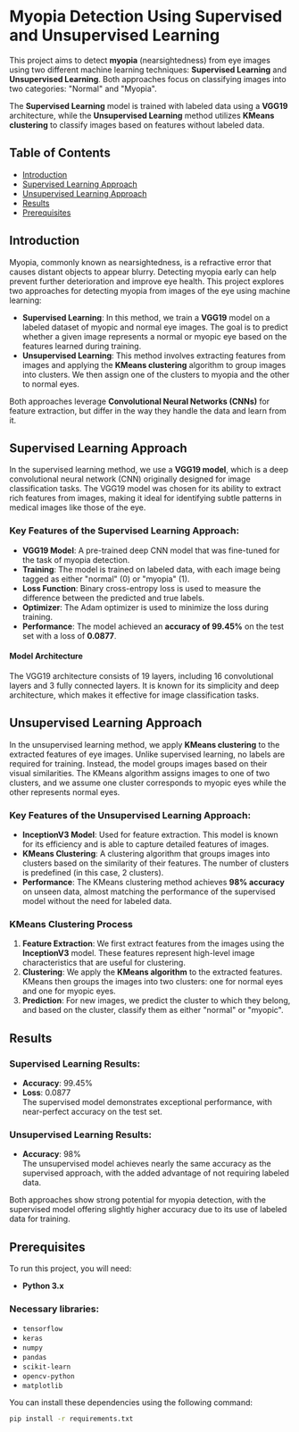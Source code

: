 # Myopia Detection Using Supervised and Unsupervised Learning

This project aims to detect **myopia** (nearsightedness) from eye images using two different machine learning techniques: **Supervised Learning** and **Unsupervised Learning**. Both approaches focus on classifying images into two categories: "Normal" and "Myopia". 

The **Supervised Learning** model is trained with labeled data using a **VGG19** architecture, while the **Unsupervised Learning** method utilizes **KMeans clustering** to classify images based on features without labeled data.

## Table of Contents
- [Introduction](#introduction)
- [Supervised Learning Approach](#supervised-learning-approach)
- [Unsupervised Learning Approach](#unsupervised-learning-approach)
- [Results](#results)
- [Prerequisites](#prerequisites)


## Introduction

Myopia, commonly known as nearsightedness, is a refractive error that causes distant objects to appear blurry. Detecting myopia early can help prevent further deterioration and improve eye health. This project explores two approaches for detecting myopia from images of the eye using machine learning:

- **Supervised Learning**: In this method, we train a **VGG19** model on a labeled dataset of myopic and normal eye images. The goal is to predict whether a given image represents a normal or myopic eye based on the features learned during training.
- **Unsupervised Learning**: This method involves extracting features from images and applying the **KMeans clustering** algorithm to group images into clusters. We then assign one of the clusters to myopia and the other to normal eyes.

Both approaches leverage **Convolutional Neural Networks (CNNs)** for feature extraction, but differ in the way they handle the data and learn from it.

## Supervised Learning Approach

In the supervised learning method, we use a **VGG19 model**, which is a deep convolutional neural network (CNN) originally designed for image classification tasks. The VGG19 model was chosen for its ability to extract rich features from images, making it ideal for identifying subtle patterns in medical images like those of the eye.

### Key Features of the Supervised Learning Approach:
- **VGG19 Model**: A pre-trained deep CNN model that was fine-tuned for the task of myopia detection.
- **Training**: The model is trained on labeled data, with each image being tagged as either "normal" (0) or "myopia" (1).
- **Loss Function**: Binary cross-entropy loss is used to measure the difference between the predicted and true labels.
- **Optimizer**: The Adam optimizer is used to minimize the loss during training.
- **Performance**: The model achieved an **accuracy of 99.45%** on the test set with a loss of **0.0877**.

#### Model Architecture
The VGG19 architecture consists of 19 layers, including 16 convolutional layers and 3 fully connected layers. It is known for its simplicity and deep architecture, which makes it effective for image classification tasks.

## Unsupervised Learning Approach

In the unsupervised learning method, we apply **KMeans clustering** to the extracted features of eye images. Unlike supervised learning, no labels are required for training. Instead, the model groups images based on their visual similarities. The KMeans algorithm assigns images to one of two clusters, and we assume one cluster corresponds to myopic eyes while the other represents normal eyes.

### Key Features of the Unsupervised Learning Approach:
- **InceptionV3 Model**: Used for feature extraction. This model is known for its efficiency and is able to capture detailed features of images.
- **KMeans Clustering**: A clustering algorithm that groups images into clusters based on the similarity of their features. The number of clusters is predefined (in this case, 2 clusters).
- **Performance**: The KMeans clustering method achieves **98% accuracy** on unseen data, almost matching the performance of the supervised model without the need for labeled data.

### KMeans Clustering Process
1. **Feature Extraction**: We first extract features from the images using the **InceptionV3** model. These features represent high-level image characteristics that are useful for clustering.
2. **Clustering**: We apply the **KMeans algorithm** to the extracted features. KMeans then groups the images into two clusters: one for normal eyes and one for myopic eyes.
3. **Prediction**: For new images, we predict the cluster to which they belong, and based on the cluster, classify them as either "normal" or "myopic".

## Results

### Supervised Learning Results:
- **Accuracy**: 99.45%
- **Loss**: 0.0877  
  The supervised model demonstrates exceptional performance, with near-perfect accuracy on the test set.

### Unsupervised Learning Results:
- **Accuracy**: 98%  
  The unsupervised model achieves nearly the same accuracy as the supervised approach, with the added advantage of not requiring labeled data.

Both approaches show strong potential for myopia detection, with the supervised model offering slightly higher accuracy due to its use of labeled data for training.

## Prerequisites

To run this project, you will need:

- **Python 3.x**

### Necessary libraries:
- `tensorflow`
- `keras`
- `numpy`
- `pandas`
- `scikit-learn`
- `opencv-python`
- `matplotlib`

You can install these dependencies using the following command:
```bash
pip install -r requirements.txt

